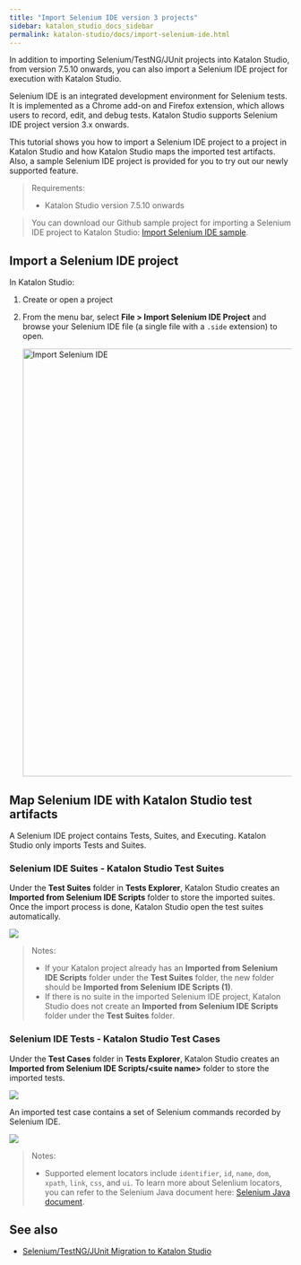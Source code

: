 ```yaml
---
title: "Import Selenium IDE version 3 projects"
sidebar: katalon_studio_docs_sidebar
permalink: katalon-studio/docs/import-selenium-ide.html
---
```


In addition to importing Selenium/TestNG/JUnit projects into Katalon Studio, from version 7.5.10 onwards, you can also import a Selenium IDE project for execution with Katalon Studio.

Selenium IDE is an integrated development environment for Selenium tests. It is implemented as a Chrome add-on and Firefox extension, which allows users to record, edit, and debug tests. Katalon Studio supports Selenium IDE project version 3.x onwards. 

This tutorial shows you how to import a Selenium IDE project to a project in Katalon Studio and how Katalon Studio maps the imported test artifacts. Also, a sample Selenium IDE project is provided for you to try out our newly supported feature.

> Requirements:
> * Katalon Studio version 7.5.10 onwards

> You can download our Github sample project for importing a Selenium IDE project to Katalon Studio: [Import Selenium IDE sample](https://github.com/katalon-studio-samples/import-selenium-ide-sample).
## Import a Selenium IDE project

In Katalon Studio:

1. Create or open a project
2. From the menu bar, select **File > Import Selenium IDE Project** and browse your Selenium IDE file (a single file with a `.side` extension) to open. 

   <img src="https://github.com/katalon-studio/docs-images/raw/master/katalon-studio/docs/import-selenium-ide/selenium-ide.png" width=763 alt="Import Selenium IDE">

## Map Selenium IDE with Katalon Studio test artifacts

A Selenium IDE project contains Tests, Suites, and Executing. Katalon Studio only imports Tests and Suites.

### Selenium IDE Suites - Katalon Studio Test Suites

Under the **Test Suites** folder in **Tests Explorer**, Katalon Studio creates an **Imported from Selenium IDE Scripts** folder to store the imported suites. Once the import process is done, Katalon Studio open the test suites automatically.

<img src="https://github.com/katalon-studio/docs-images/raw/master/katalon-studio/docs/import-selenium-ide/test-suites.png">

> Notes:
> * If your Katalon project already has an **Imported from Selenium IDE Scripts** folder under the **Test Suites** folder, the new folder should be **Imported from Selenium IDE Scripts (1)**.
> * If there is no suite in the imported Selenium IDE project, Katalon Studio does not create an **Imported from Selenium IDE Scripts** folder under the **Test Suites** folder.

### Selenium IDE Tests - Katalon Studio Test Cases

Under the **Test Cases** folder in **Tests Explorer**, Katalon Studio creates an **Imported from Selenium IDE Scripts/&lt;suite name&gt;** folder to store the imported tests.

<img src="https://github.com/katalon-studio/docs-images/raw/master/katalon-studio/docs/import-selenium-ide/test-cases.png">

An imported test case contains a set of Selenium commands recorded by Selenium IDE.

<img src="https://github.com/katalon-studio/docs-images/raw/master/katalon-studio/docs/import-selenium-ide/test.png">

> Notes:
> * Supported element locators include `identifier`, `id`, `name`, `dom`, `xpath`, `link`, `css`, and `ui`. To learn more about Selenlium locators, you can refer to the Selenium Java document here: [Selenium Java document](https://www.selenium.dev/selenium/docs/api/java/org/openqa/selenium/support/locators/package-summary.html).

## See also

* [Selenium/TestNG/JUnit Migration to Katalon Studio](https://docs.katalon.com/katalon-studio/docs/selenium-testng-junit-migration.html)
